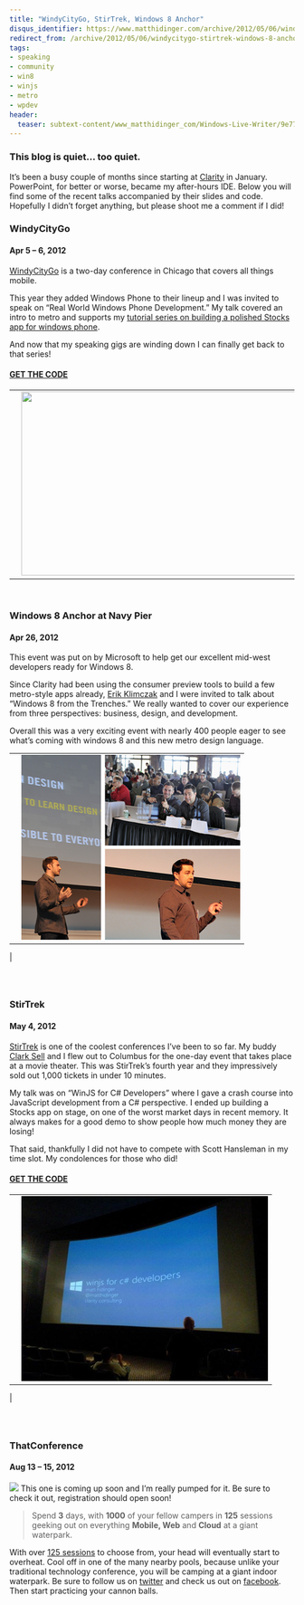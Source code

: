 ```yaml
---
title: "WindyCityGo, StirTrek, Windows 8 Anchor"
disqus_identifier: https://www.matthidinger.com/archive/2012/05/06/windycitygo-stirtrek-windows-8-anchor.aspx
redirect_from: /archive/2012/05/06/windycitygo-stirtrek-windows-8-anchor.aspx/
tags: 
- speaking
- community
- win8
- winjs
- metro
- wpdev
header:
  teaser: subtext-content/www_matthidinger_com/Windows-Live-Writer/9e7703fc2670_A43F/eventPics3_thumb.png
---
```

### This blog is quiet… too quiet.

It’s been a busy couple of months since starting at [Clarity](https://claritycon.com/) in January. PowerPoint, for better or worse, became my after-hours IDE. Below you will find some of the recent talks accompanied by their slides and code. Hopefully I didn’t forget anything, but please shoot me a comment if I did!

### WindyCityGo

#### Apr 5 – 6, 2012

[WindyCityGo](https://windycitygo.org/) is a two-day conference in Chicago that covers all things mobile.

This year they added Windows Phone to their lineup and I was invited to speak on “Real World Windows Phone Development.” My talk covered an intro to metro and supports my [tutorial series on building a polished Stocks app for windows phone](https://www.matthidinger.com/archive/2011/10/16/RealWorldWPDev-Part-1-Introduction-and-Outline.aspx).

And now that my speaking gigs are winding down I can finally get back to that series!

#### [GET THE CODE](https://realworldstocks.codeplex.com/)

<table>
<colgroup>
<col width="50%" />
<col width="50%" />
</colgroup>
<tbody>
<tr class="odd">
<td><p></p></td>
<td><a href="https://windycitygo.org/"><img src="https://lh4.googleusercontent.com/-PQvNSqMlV8s/T4_NVSoBhrI/AAAAAAAAORk/twmdX24iHG4/s839/2012_WindyCityGo_0170.jpg" width="486" height="325" /></a></td>
</tr>
</tbody>
</table>

 

### Windows 8 Anchor at Navy Pier

#### Apr 26, 2012

This event was put on by Microsoft to help get our excellent mid-west developers ready for Windows 8.

Since Clarity had been using the consumer preview tools to build a few metro-style apps already, [Erik Klimczak](https://twitter.com/#!/eklimcz) and I were invited to talk about “Windows 8 from the Trenches.” We really wanted to cover our experience from three perspectives: business, design, and development.

Overall this was a very exciting event with nearly 400 people eager to see what’s coming with windows 8 and this new metro design language.

|     |                                                                                                                                                                                                                                                                                                                           |
|-----|---------------------------------------------------------------------------------------------------------------------------------------------------------------------------------------------------------------------------------------------------------------------------------------------------------------------------|
|     | ![](/images/subtext-content/www_matthidinger_com/Windows-Live-Writer/9e7703fc2670_A43F/eventPics3_thumb.png)
 |

###  

### StirTrek

#### May 4, 2012

[StirTrek](https://stirtrek.com/) is one of the coolest conferences I’ve been to so far. My buddy [Clark Sell](https://csell.net) and I flew out to Columbus for the one-day event that takes place at a movie theater. This was StirTrek’s fourth year and they impressively sold out 1,000 tickets in under 10 minutes.

My talk was on “WinJS for C\# Developers” where I gave a crash course into JavaScript development from a C\# perspective. I ended up building a Stocks app on stage, on one of the worst market days in recent memory. It always makes for a good demo to show people how much money they are losing!

That said, thankfully I did not have to compete with Scott Hansleman in my time slot. My condolences for those who did!

#### [GET THE CODE](https://realworldstocks.codeplex.com/)

|     |                                                                                                                                                                                                                                                                                                                                                                                                                                                                                                                             |
|-----|-----------------------------------------------------------------------------------------------------------------------------------------------------------------------------------------------------------------------------------------------------------------------------------------------------------------------------------------------------------------------------------------------------------------------------------------------------------------------------------------------------------------------------|
|     | ![](/images/subtext-content/www_matthidinger_com/Windows-Live-Writer/9e7703fc2670_A43F/389594_10150889640849224_546684223_11989723_2067556539_n%5B1%5D_thumb.jpg)
 |

###  

### ThatConference

#### Aug 13 – 15, 2012

![](https://www.thatconference.com/Images/SiteBadges/440w.jpg?s=badge)
This one is coming up soon and I’m really pumped for it. Be sure to check it out, registration should open soon!

> Spend **3** days, with **1000** of your fellow campers in **125** sessions geeking out on everything **Mobile, Web** and **Cloud** at a giant waterpark.

With over [125 sessions](https://thatconference.com/Sessions) to choose from, your head will eventually start to overheat. Cool off in one of the many nearby pools, because unlike your traditional technology conference, you will be camping at a giant indoor waterpark. Be sure to follow us on [twitter](https://twitter.com/thatConference/) and check us out on [facebook](https://facebook.com/thatconference/). Then start practicing your cannon balls.

 

